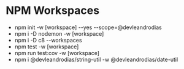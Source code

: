 # NPM Workspaces

- npm init -w [workspace] --yes --scope=@devleandrodias
- npm i -D nodemon -w [workspace]
- npm i -D c8 --workspaces
- npm test -w [workspace]
- npm run test:cov -w [workspace]
- npm i @devleandrodias/string-util -w @devleandrodias/date-util
